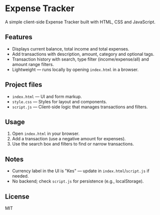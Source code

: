 # Expense Tracker

A simple client-side Expense Tracker built with HTML, CSS and JavaScript.

## Features
- Displays current balance, total income and total expenses.
- Add transactions with description, amount, category and optional tags.
- Transaction history with search, type filter (income/expense/all) and amount range filters.
- Lightweight — runs locally by opening `index.html` in a browser.

## Project files
- `index.html` — UI and form markup.
- `style.css` — Styles for layout and components.
- `script.js` — Client-side logic that manages transactions and filters.

## Usage
1. Open `index.html` in your browser.
2. Add a transaction (use a negative amount for expenses).
3. Use the search box and filters to find or narrow transactions.

## Notes
- Currency label in the UI is "Kes" — update in `index.html`/`script.js` if needed.
- No backend; check `script.js` for persistence (e.g., localStorage).

## License
MIT

